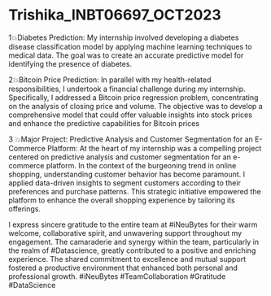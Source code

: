 # Trishika_INBT06697_OCT2023
1💥Diabetes Prediction: My internship involved developing a diabetes disease classification model by applying machine learning techniques to medical data. The goal was to create an accurate predictive model for identifying the presence of diabetes.

2💥Bitcoin Price Prediction: In parallel with my health-related responsibilities, I undertook a financial challenge during my internship. Specifically, I addressed a Bitcoin price regression problem, concentrating on the analysis of closing price and volume. The objective was to develop a comprehensive model that could offer valuable insights into stock prices and enhance the predictive capabilities for Bitcoin prices

3 💥Major Project: Predictive Analysis and Customer Segmentation for an E-Commerce Platform: At the heart of my internship was a compelling project centered on predictive analysis and customer segmentation for an e-commerce platform. In the context of the burgeoning trend in online shopping, understanding customer behavior has become paramount. I applied data-driven insights to segment customers according to their preferences and purchase patterns. This strategic initiative empowered the platform to enhance the overall shopping experience by tailoring its offerings.

I express sincere gratitude to the entire team at #iNeuBytes for their warm welcome, collaborative spirit, and unwavering support throughout my engagement. The camaraderie and synergy within the team, particularly in the realm of #Datascience, greatly contributed to a positive and enriching experience. The shared commitment to excellence and mutual support fostered a productive environment that enhanced both personal and professional growth.
#iNeuBytes #TeamCollaboration #Gratitude #DataScience
